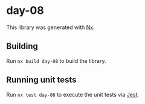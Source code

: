 # day-08

This library was generated with [Nx](https://nx.dev).

## Building

Run `nx build day-08` to build the library.

## Running unit tests

Run `nx test day-08` to execute the unit tests via [Jest](https://jestjs.io).
